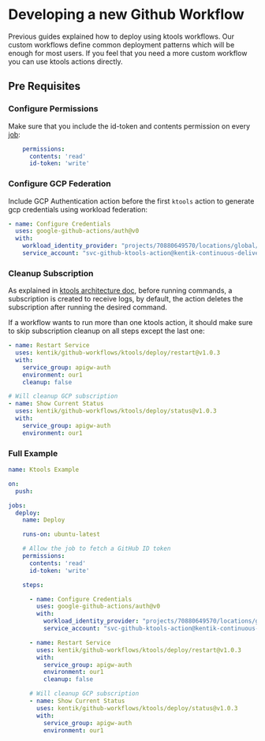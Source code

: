 # Developing a new Github Workflow

Previous guides explained how to deploy using ktools workflows. Our custom workflows define common deployment patterns which will be enough for most users. If you feel that you need a more custom workflow you can use ktools actions directly.


## Pre Requisites

### Configure Permissions

Make sure that you include the id-token and contents permission on every [job](https://docs.github.com/en/actions/using-workflows/workflow-syntax-for-github-actions#jobsjob_idpermissions):

```yaml
    permissions:
      contents: 'read'
      id-token: 'write'
```

### Configure GCP Federation

Include GCP Authentication action before the first `ktools` action to generate gcp credentials using workload federation:

```yaml
- name: Configure Credentials
  uses: google-github-actions/auth@v0
  with:
    workload_identity_provider: "projects/70880649570/locations/global/workloadIdentityPools/github-pool/providers/github-provider"
    service_account: "svc-github-ktools-action@kentik-continuous-delivery.iam.gserviceaccount.com"
```

### Cleanup Subscription

As explained in [ktools architecture doc](../../../ktools/reference/architecture/#architecture-overview), before running commands, a subscription is created to receive logs, by default, the action deletes the subscription after running the desired command.

If a workflow wants to run more than one ktools action, it should make sure to skip subscription cleanup on all steps except the last one:

``` yaml
- name: Restart Service
  uses: kentik/github-workflows/ktools/deploy/restart@v1.0.3
  with:
    service_group: apigw-auth
    environment: our1
    cleanup: false

# Will cleanup GCP subscription
- name: Show Current Status
  uses: kentik/github-workflows/ktools/deploy/status@v1.0.3
  with:
    service_group: apigw-auth
    environment: our1
```

### Full Example

```yaml
name: Ktools Example

on:
  push:

jobs:
  deploy:
    name: Deploy

    runs-on: ubuntu-latest

    # Allow the job to fetch a GitHub ID token
    permissions:
      contents: 'read'
      id-token: 'write'

    steps:

      - name: Configure Credentials
        uses: google-github-actions/auth@v0
        with:
          workload_identity_provider: "projects/70880649570/locations/global/workloadIdentityPools/github-pool/providers/github-provider"
          service_account: "svc-github-ktools-action@kentik-continuous-delivery.iam.gserviceaccount.com"

      - name: Restart Service
        uses: kentik/github-workflows/ktools/deploy/restart@v1.0.3
        with:
          service_group: apigw-auth
          environment: our1
          cleanup: false

      # Will cleanup GCP subscription
      - name: Show Current Status
        uses: kentik/github-workflows/ktools/deploy/status@v1.0.3
        with:
          service_group: apigw-auth
          environment: our1
```
